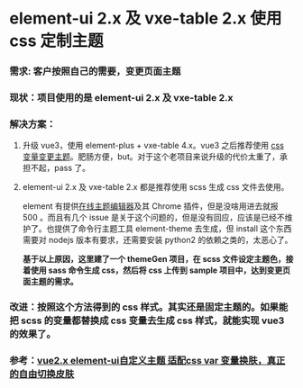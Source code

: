 # element-ui 2.x 及 vxe-table 2.x 使用 css 定制主题

### 需求: 客户按照自己的需要，变更页面主题

### 现状：项目使用的是 element-ui 2.x 及 vxe-table 2.x

### 解决方案：

1. 升级 vue3，使用 element-plus + vxe-table 4.x。vue3 之后推荐使用 [css 变量变更主题](https://developer.mozilla.org/en-US/docs/Web/CSS/Using_CSS_custom_properties)。肥肠方便，but。对于这个老项目来说升级的代价太重了，承担不起，pass 了。
2. element-ui 2.x 及 vxe-table 2.x 都是推荐使用 scss 生成 css 文件去使用。

   element 有提供[在线主题编辑器](https://element.eleme.cn/#/zh-CN/theme/preview)及其 Chrome 插件，但是没啥用进去就报 500 。而且有几个 issue 是关于这个问题的，但是没有回应，应该是已经不维护了。也提供了命令行主题工具 element-theme 去生成，但 install 这个东西需要对 nodejs 版本有要求，还需要安装 python2 的依赖之类的，太恶心了。

   **基于以上原因，这里建了一个 themeGen 项目，在 scss 文件设定主题色，接着使用 sass 命令生成 css，然后将 css 上传到 sample 项目中，达到变更页面主题的需求。**

### 改进：按照这个方法得到的 css 样式。其实还是固定主题的。如果能把 scss 的变量都替换成 css 变量去生成 css 样式，就能实现 vue3 的效果了。

### 参考：[vue2.x element-ui自定义主题 适配css var 变量换肤，真正的自由切换皮肤](https://www.jianshu.com/p/e8d45daee461)

